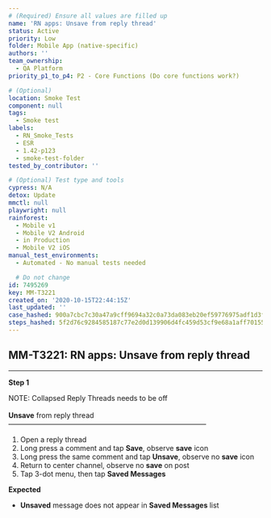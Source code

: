 ```yaml
---
# (Required) Ensure all values are filled up
name: 'RN apps: Unsave from reply thread'
status: Active
priority: Low
folder: Mobile App (native-specific)
authors: ''
team_ownership:
  - QA Platform
priority_p1_to_p4: P2 - Core Functions (Do core functions work?)

# (Optional)
location: Smoke Test
component: null
tags:
  - Smoke test
labels:
  - RN_Smoke_Tests
  - ESR
  - 1.42-p123
  - smoke-test-folder
tested_by_contributor: ''

# (Optional) Test type and tools
cypress: N/A
detox: Update
mmctl: null
playwright: null
rainforest:
  - Mobile v1
  - Mobile V2 Android
  - in Production
  - Mobile V2 iOS
manual_test_environments:
  - Automated - No manual tests needed

  # Do not change
id: 7495269
key: MM-T3221
created_on: '2020-10-15T22:44:15Z'
last_updated: ''
case_hashed: 900a7cbc7c30a47a9cff9694a32c0a73da083eb20ef59776975adf1d3fcacee0ed11cdee97c5acb95aa3a4d104de0240
steps_hashed: 5f2d76c9284585187c77e2d0d139906d4fc459d53cf9e68a1aff70155e9830d78d6342c8b3c5d24fc4662d913e9e7532
---
```


<!-- (Auto-generated) Based on frontmatter's "key" and "name" -->

## MM-T3221: RN apps: Unsave from reply thread

---

**Step 1**

NOTE: Collapsed Reply Threads needs to be off\
\
**Unsave** from reply thread\
————————————————————————————

1. Open a reply thread
2. Long press a comment and tap **Save**, observe **save** icon
3. Long press the same comment and tap **Unsave**, observe no **save** icon
4. Return to center channel, observe no **save** on post
5. Tap 3-dot menu, then tap **Saved Messages**

**Expected**

- **Unsaved** message does not appear in **Saved Messages** list
